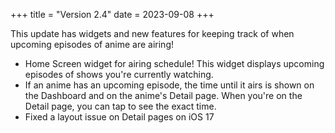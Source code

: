 +++
title = "Version 2.4"
date = 2023-09-08
+++

This update has widgets and new features for keeping track of when upcoming episodes of anime are airing!

- Home Screen widget for airing schedule! This widget displays upcoming episodes of shows you're currently watching.
- If an anime has an upcoming episode, the time until it airs is shown on the Dashboard and on the anime's Detail page. When you're on the Detail page, you can tap to see the exact time.
- Fixed a layout issue on Detail pages on iOS 17
